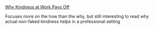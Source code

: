 [Why Kindness at Work Pays Off](https://hbr.org/2023/07/why-kindness-at-work-pays-off)

Focuses more on the how than the why, but still interesting to read why actual non-faked kindness helps in a professional setting